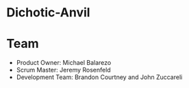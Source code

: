 # Dichotic-Anvil
# Team #

- Product Owner: Michael Balarezo
- Scrum Master: Jeremy Rosenfeld
- Development Team: Brandon Courtney and John Zuccareli 
